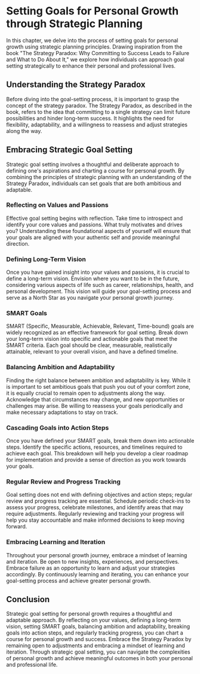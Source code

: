 Setting Goals for Personal Growth through Strategic Planning
=====================================================================

In this chapter, we delve into the process of setting goals for personal growth using strategic planning principles. Drawing inspiration from the book "The Strategy Paradox: Why Committing to Success Leads to Failure and What to Do About It," we explore how individuals can approach goal setting strategically to enhance their personal and professional lives.

Understanding the Strategy Paradox
----------------------------------

Before diving into the goal-setting process, it is important to grasp the concept of the strategy paradox. The Strategy Paradox, as described in the book, refers to the idea that committing to a single strategy can limit future possibilities and hinder long-term success. It highlights the need for flexibility, adaptability, and a willingness to reassess and adjust strategies along the way.

Embracing Strategic Goal Setting
--------------------------------

Strategic goal setting involves a thoughtful and deliberate approach to defining one's aspirations and charting a course for personal growth. By combining the principles of strategic planning with an understanding of the Strategy Paradox, individuals can set goals that are both ambitious and adaptable.

### Reflecting on Values and Passions

Effective goal setting begins with reflection. Take time to introspect and identify your core values and passions. What truly motivates and drives you? Understanding these foundational aspects of yourself will ensure that your goals are aligned with your authentic self and provide meaningful direction.

### Defining Long-Term Vision

Once you have gained insight into your values and passions, it is crucial to define a long-term vision. Envision where you want to be in the future, considering various aspects of life such as career, relationships, health, and personal development. This vision will guide your goal-setting process and serve as a North Star as you navigate your personal growth journey.

### SMART Goals

SMART (Specific, Measurable, Achievable, Relevant, Time-bound) goals are widely recognized as an effective framework for goal setting. Break down your long-term vision into specific and actionable goals that meet the SMART criteria. Each goal should be clear, measurable, realistically attainable, relevant to your overall vision, and have a defined timeline.

### Balancing Ambition and Adaptability

Finding the right balance between ambition and adaptability is key. While it is important to set ambitious goals that push you out of your comfort zone, it is equally crucial to remain open to adjustments along the way. Acknowledge that circumstances may change, and new opportunities or challenges may arise. Be willing to reassess your goals periodically and make necessary adaptations to stay on track.

### Cascading Goals into Action Steps

Once you have defined your SMART goals, break them down into actionable steps. Identify the specific actions, resources, and timelines required to achieve each goal. This breakdown will help you develop a clear roadmap for implementation and provide a sense of direction as you work towards your goals.

### Regular Review and Progress Tracking

Goal setting does not end with defining objectives and action steps; regular review and progress tracking are essential. Schedule periodic check-ins to assess your progress, celebrate milestones, and identify areas that may require adjustments. Regularly reviewing and tracking your progress will help you stay accountable and make informed decisions to keep moving forward.

### Embracing Learning and Iteration

Throughout your personal growth journey, embrace a mindset of learning and iteration. Be open to new insights, experiences, and perspectives. Embrace failure as an opportunity to learn and adjust your strategies accordingly. By continuously learning and iterating, you can enhance your goal-setting process and achieve greater personal growth.

Conclusion
----------

Strategic goal setting for personal growth requires a thoughtful and adaptable approach. By reflecting on your values, defining a long-term vision, setting SMART goals, balancing ambition and adaptability, breaking goals into action steps, and regularly tracking progress, you can chart a course for personal growth and success. Embrace the Strategy Paradox by remaining open to adjustments and embracing a mindset of learning and iteration. Through strategic goal setting, you can navigate the complexities of personal growth and achieve meaningful outcomes in both your personal and professional life.
